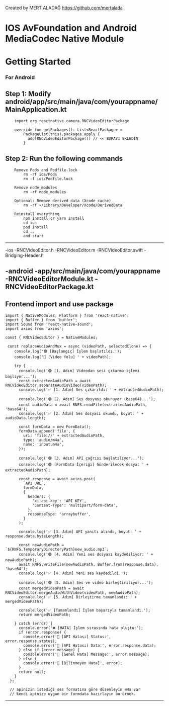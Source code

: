 Created by  MERT ALADAĞ
https://github.com/mertalada

# IOS AvFoundation and Android MediaCodec Native Module

# Getting Started

### For Android
  ## Step 1: Modify android/app/src/main/java/com/yourappname/MainApplication.kt
  
        import org.reactnative.camera.RNCVideoEditorPackage
        
        override fun getPackages(): List<ReactPackage> =
            PackageList(this).packages.apply {
              add(RNCVideoEditorPackage()) // << BURAYI EKLEDİN
            }
   
          
  ## Step 2: Run the following commands
        Remove Pods and Podfile.lock
            rm -rf ios/Pods
            rm -f ios/Podfile.lock

        Remove node_modules
            rm -rf node_modules

        Optional: Remove derived data (Xcode cache)
            rm -rf ~/Library/Developer/Xcode/DerivedData

        Reinstall everything
            npm install or yarn install
            cd ios
            pod install
            cd ..
            and start

-------------------------------------------------------
-ios
    -RNCVideoEditor.h
    -RNCVideoEditor.m
    -RNCVideoEditor.swift
    -Bridging-Header.h
    
-android
    -app/src/main/java/com/yourappname
                                    -RNCVideoEditorModule.kt
                                    -RNCVideoEditorPackage.kt
--------------------------------------------------------------------

## Frontend import and use package

    import { NativeModules, Platform } from 'react-native';
    import { Buffer } from 'buffer';
    import Sound from 'react-native-sound';
    import axios from 'axios';
    
    const { RNCVideoEditor } = NativeModules;
    
     const replaceAudioAndMux = async (videoPath, selectedClone) => {
        console.log('🟢 [Başlangıç] İşlem başlatıldı.');
        console.log('🎥 [Video Yolu] ' + videoPath);
        
        try {
          console.log('🟢 [1. Adım] Videodan sesi çıkarma işlemi başlıyor...');
          const extractedAudioPath = await RNCVideoEditor.separateAudioVideo(videoPath);
          console.log('✅ [1. Adım] Ses çıkarıldı: ' + extractedAudioPath);
      
          console.log('🟢 [2. Adım] Ses dosyası okunuyor (base64)...');
          const audioData = await RNFS.readFile(extractedAudioPath, 'base64');
          console.log('✅ [2. Adım] Ses dosyası okundu, boyut: ' + audioData.length);
      
          const formData = new FormData();
          formData.append('file', {
            uri: 'file://' + extractedAudioPath,
            type: 'audio/m4a',
            name: 'input.m4a',
          });
      
          console.log('🟢 [3. Adım] API çağrısı başlatılıyor...');
          console.log('🟢 [FormData İçeriği] Gönderilecek dosya: ' + extractedAudioPath);
      
          const response = await axios.post(
            `API URL`,
            formData,
            {
              headers: {
                'xi-api-key': 'API KEY',
                'Content-Type': 'multipart/form-data',
              },
              responseType: 'arraybuffer',
            }
          );
      
          console.log('✅ [3. Adım] API yanıtı alındı, boyut: ' + response.data.byteLength);
      
          const newAudioPath = `${RNFS.TemporaryDirectoryPath}new_audio.mp3`;
          console.log('🟢 [4. Adım] Yeni ses dosyası kaydediliyor: ' + newAudioPath);
          await RNFS.writeFile(newAudioPath, Buffer.from(response.data), 'base64');
          console.log('✅ [4. Adım] Yeni ses kaydedildi.');
      
          console.log('🟢 [5. Adım] Ses ve video birleştiriliyor...');
          const mergedVideoPath = await RNCVideoEditor.mergeAudioWithVideo(videoPath, newAudioPath);
          console.log('✅ [5. Adım] Birleştirme tamamlandı: ' + mergedVideoPath);
      
          console.log('✅ [Tamamlandı] İşlem başarıyla tamamlandı.');
          return mergedVideoPath;
      
        } catch (error) {
          console.error('❌ [HATA] İşlem sırasında hata oluştu:');
          if (error.response) {
            console.error('🔴 [API Hatası] Status:', error.response.status);
            console.error('🔴 [API Hatası] Data:', error.response.data);
          } else if (error.message) {
            console.error('🔴 [Genel Hata] Message:', error.message);
          } else {
            console.error('🔴 [Bilinmeyen Hata]', error);
          }
          return null;
        }
      };
      
      // apinizin istediği ses formatına göre düzenleyin m4a var
      // kendi apinize uygun bir formdata hazırlayın bu örnek.

-----------------------------------------------------------

